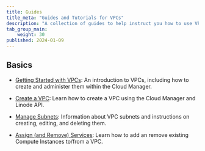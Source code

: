```yaml
---
title: Guides
title_meta: "Guides and Tutorials for VPCs"
description: "A collection of guides to help instruct you how to use VPCs."
tab_group_main:
    weight: 30
published: 2024-01-09
---
```


## Basics

- [Getting Started with VPCs](/docs/products/networking/vpc/get-started/): An introduction to VPCs, including how to create and administer them within the Cloud Manager.

- [Create a VPC](/docs/products/networking/vpc/guides/create/): Learn how to create a VPC using the Cloud Manager and Linode API.

- [Manage Subnets](/docs/products/networking/vpc/guides/subnets/): Information about VPC subnets and instructions on creating, editing, and deleting them.

- [Assign (and Remove) Services](/docs/products/networking/vpc/guides/assign-services/): Learn how to add an remove existing Compute Instances to/from a VPC.
